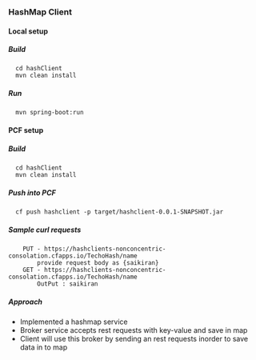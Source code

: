 ### HashMap Client

#### Local setup
##### Build
```
  cd hashClient
  mvn clean install
```
##### Run
```
  mvn spring-boot:run
```

#### PCF setup

##### Build
```
  cd hashClient
  mvn clean install
```
##### Push into PCF
```
  cf push hashclient -p target/hashclient-0.0.1-SNAPSHOT.jar
```

##### Sample curl requests
```
	PUT - https://hashclients-nonconcentric-consolation.cfapps.io/TechoHash/name
		provide request body as {saikiran}
	GET - https://hashclients-nonconcentric-consolation.cfapps.io/TechoHash/name
		OutPut : saikiran
```
##### Approach
* Implemented a hashmap service
* Broker service accepts rest requests with key-value and save in map
* Client will use this broker by sending an rest requests inorder to save data in to map
